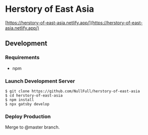 # Herstory of East Asia

[https://herstory-of-east-asia.netlify.app/](https://herstory-of-east-asia.netlify.app/)

## Development

### Requirements
* npm

### Launch Development Server
```
$ git clone https://github.com/NullFull/herstory-of-east-asia
$ cd herstory-of-east-asia
$ npm install
$ npx gatsby develop
```

### Deploy Production
Merge to @master branch.

